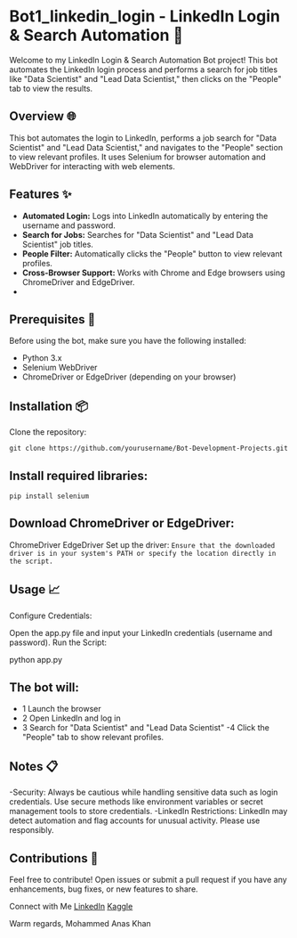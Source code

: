 # Bot1_linkedin_login - LinkedIn Login & Search Automation 🤖
Welcome to my LinkedIn Login & Search Automation Bot project! This bot automates the LinkedIn login process and performs a search for job titles like "Data Scientist" and "Lead Data Scientist," then clicks on the "People" tab to view the results.

## Overview 🌐
This bot automates the login to LinkedIn, performs a job search for "Data Scientist" and "Lead Data Scientist," and navigates to the "People" section to view relevant profiles. It uses Selenium for browser automation and WebDriver for interacting with web elements.

## Features ✨
- **Automated Login:** Logs into LinkedIn automatically by entering the username and password.
- **Search for Jobs:** Searches for "Data Scientist" and "Lead Data Scientist" job titles.
- **People Filter:** Automatically clicks the "People" button to view relevant profiles.
- **Cross-Browser Support:** Works with Chrome and Edge browsers using ChromeDriver and EdgeDriver.
- 
## Prerequisites 🔧
Before using the bot, make sure you have the following installed:

- Python 3.x
- Selenium WebDriver
- ChromeDriver or EdgeDriver (depending on your browser)

## Installation 📦
Clone the repository:

`git clone https://github.com/yourusername/Bot-Development-Projects.git`

## Install required libraries:

`pip install selenium`

## Download ChromeDriver or EdgeDriver:

ChromeDriver
EdgeDriver
Set up the driver: `Ensure that the downloaded driver is in your system's PATH or specify the location directly in the script.`

## Usage 📈
Configure Credentials:

Open the app.py file and input your LinkedIn credentials (username and password).
Run the Script:

python app.py

## The bot will:

- 1 Launch the browser
- 2 Open LinkedIn and log in
- 3 Search for "Data Scientist" and "Lead Data Scientist"
-4 Click the "People" tab to show relevant profiles.
  
## Notes 📋
-Security: Always be cautious while handling sensitive data such as login credentials. Use secure methods like environment variables or secret management tools to store credentials.
-LinkedIn Restrictions: LinkedIn may detect automation and flag accounts for unusual activity. Please use responsibly.

## Contributions 🤝
Feel free to contribute! Open issues or submit a pull request if you have any enhancements, bug fixes, or new features to share.

Connect with Me
[LinkedIn](www.linkedin.com/in/mohammed-anas-khan-ab91531a4)
[Kaggle](https://www.kaggle.com/fiq423ubf)

Warm regards,
Mohammed Anas Khan
